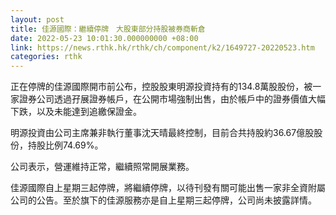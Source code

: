```yaml
---
layout: post
title: 佳源國際：繼續停牌　大股東部分持股被券商斬倉
date: 2022-05-23 10:01:30.000000000 +08:00
link: https://news.rthk.hk/rthk/ch/component/k2/1649727-20220523.htm
categories: rthk
---
```


正在停牌的佳源國際開市前公布，控股股東明源投資持有的134.8萬股股份，被一家證券公司透過孖展證券帳戶，在公開市場強制出售，由於帳戶中的證券價值大幅下跌，以及未能達到追繳保證金。

明源投資由公司主席兼非執行董事沈天晴最終控制，目前合共持股約36.67億股股份，持股比例74.69%。

公司表示，營運維持正常，繼續照常開展業務。

佳源國際自上星期三起停牌，將繼續停牌，以待刊發有關可能出售一家非全資附屬公司的公告。至於旗下的佳源服務亦是自上星期三起停牌，公司尚未披露詳情。
